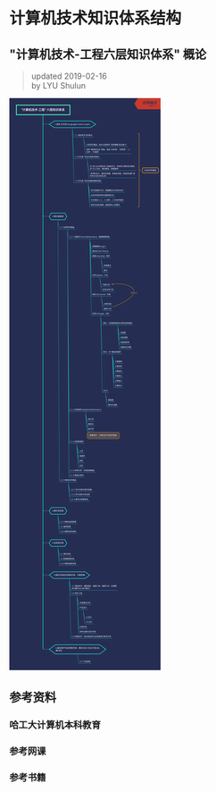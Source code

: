 # 计算机技术知识体系结构  

## "计算机技术-工程六层知识体系" 概论
> updated 2019-02-16  
> by LYU Shulun  

![计算机技术-工程六层知识体系](images/计算机技术-工程六层知识体系.png)

## 参考资料

### 哈工大计算机本科教育


### 参考网课


### 参考书籍